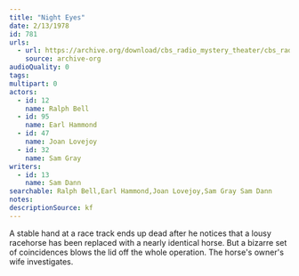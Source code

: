 ```yaml
---
title: "Night Eyes"
date: 2/13/1978
id: 781
urls: 
  - url: https://archive.org/download/cbs_radio_mystery_theater/cbs_radio_mystery_theater-0751-0800.zip/cbs_radio_mystery_theater-0751-0800%2Fcbsrmt_0781_night_eyes.mp3
    source: archive-org
audioQuality: 0
tags: 
multipart: 0
actors:  
  - id: 12
    name: Ralph Bell  
  - id: 95
    name: Earl Hammond  
  - id: 47
    name: Joan Lovejoy  
  - id: 32
    name: Sam Gray
writers:  
  - id: 13
    name: Sam Dann
searchable: Ralph Bell,Earl Hammond,Joan Lovejoy,Sam Gray Sam Dann
notes: 
descriptionSource: kf
---
```

A stable hand at a race track ends up dead after he notices that a lousy racehorse has been replaced with a nearly identical horse. But a bizarre set of coincidences blows the lid off the whole operation. The horse's owner's wife investigates.